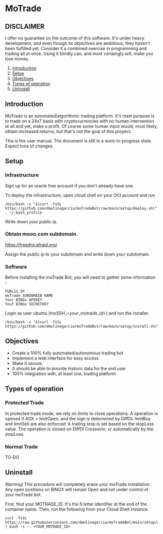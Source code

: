 # MoTrade

## DISCLAIMER
I offer no guarantee on the outcome of this software. It's under heavy development, and even though its objectives are ambitious, they haven't been fulfilled yet. Consider it a combined exercise in programming and trading all at once. Using it blindly can, and most certaingly will, make you lose money.

1. [Introduction](#introduction)
2. [Setup](#setup)
3. [Objectives](#objectives)
4. [Types of operation](#operation)
5. [Uninstall](#uninstall)

<a name="introduction"></a>

## Introduction
MoTrade is an automated/algorithmic trading platform. It's main purpose is to trade on a 24x7 basis with cryptocurrencies with no human intervention at all and yet, make a profit. Of course some human input would, most likely, obtain increased returns, but that's not the goal of this proyect.

This is the user manual. The document is still in a work-in-progress state. Expect tons of changes.

<a name="setup"></a>

## Setup
### Infrastructure

Sign up for an oracle free account if you don't already have one.

To deploy the infrastructure, open cloud shell on your OCI account and run

    /bin/bash -c "$(curl -fsSL https://github.com/dmolinagarcia/moTradeBot/raw/main/setup/deploy.sh)"
    . ~/.bash_profile

Write down your public ip.    

### Obtain mooo.com subdomain
https://freedns.afraid.org/

Assign the public ip to your subdomain and write down your subdomain.
    
### Software    
Before installing the moTrade Bot, you will need to gather some information :

    PUBLIC_IP
    moTrade SUBDOMAIN NAME
    Your BINGx APIKEY
    Yout BINGx SECRETKEY

Login as user ubuntu (moSSH_<your_motrade_id>) and run the installer

    /bin/bash -c "$(curl -fsSL https://github.com/dmolinagarcia/moTradeBot/raw/main/setup/install.sh)"


<a name="objectives"></a>

## Objectives

- Create a 100% fully automated/autonomous trading bot
- Implement a web interface for easy access
- Make it secure.
- It should be able to provide historic data for the end user
- 100% integration with, at least one, trading platform

<a name="operation"></a>

## Types of operation

### Protected Trade

In protected trade mode, we rely on limits to close operations. A operation is opened if ADX > limitOpen, and the sign is determined by DiffDI. limitBuy and limitSell are also enforced. A trailing stop is set based on the stopLoss value. The operation is closed on DiffDI Crossover, or automatically by the stopLoss.

### Normal Trade
TO-DO

<a name="uninstall"></a>

## Uninstall

Warning! This procedure will completely erase your moTrade installation. Any open positions on BINGX will remain Open and not under control of your moTrade bot.

First, find your MOTRADE_ID. It's the 6 letter identifier at the end of the container name. Then, run the following from your Cloud Shell instance.

    curl -fsSL https://raw.githubusercontent.com/dmolinagarcia/moTradeBot/main/setup/cleanup.sh | bash -s -- <YOUR_MOTRADE_ID>


    

